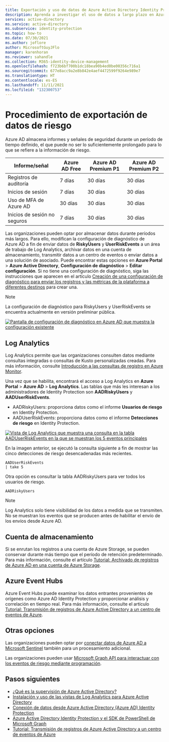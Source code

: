 ```yaml
---
title: Exportación y uso de datos de Azure Active Directory Identity Protection
description: Aprenda a investigar el uso de datos a largo plazo en Azure Active Directory Identity Protection
services: active-directory
ms.service: active-directory
ms.subservice: identity-protection
ms.topic: how-to
ms.date: 07/30/2021
ms.author: joflore
author: MicrosoftGuyJFlo
manager: karenhoran
ms.reviewer: sahandle
ms.collection: M365-identity-device-management
ms.openlocfilehash: f723b6bf700b1dc18bea90b4ed0be00356c716a1
ms.sourcegitcommit: 677e8acc9a2e8b842e4aef4472599f9264e989e7
ms.translationtype: HT
ms.contentlocale: es-ES
ms.lasthandoff: 11/11/2021
ms.locfileid: "132300753"
---
```

# <a name="how-to-export-risk-data"></a>Procedimiento de exportación de datos de riesgo

Azure AD almacena informes y señales de seguridad durante un período de tiempo definido, el que puede no ser lo suficientemente prolongado para lo que se refiere a la información de riesgo.

| Informe/señal | Azure AD Free | Azure AD Premium P1 | Azure AD Premium P2 |
| --- | --- | --- | --- |
| Registros de auditoría | 7 días | 30 días | 30 días |
| Inicios de sesión | 7 días | 30 días | 30 días |
| Uso de MFA de Azure AD | 30 días | 30 días | 30 días |
| Inicios de sesión no seguros | 7 días | 30 días | 30 días |

Las organizaciones pueden optar por almacenar datos durante períodos más largos. Para ello, modifican la configuración de diagnóstico de Azure AD a fin de enviar datos de **RiskyUsers** y **UserRiskEvents** a un área de trabajo de Log Analytics, archivar datos en una cuenta de almacenamiento, transmitir datos a un centro de eventos o enviar datos a una solución de asociado. Puede encontrar estas opciones en **Azure Portal** > **Azure Active Directory**, **Configuración de diagnóstico** > **Editar configuración**. Si no tiene una configuración de diagnóstico, siga las instrucciones que aparecen en el artículo [Creación de una configuración de diagnóstico para enviar los registros y las métricas de la plataforma a diferentes destinos](../../azure-monitor/essentials/diagnostic-settings.md) para crear una.

>[!NOTE]
>La configuración de diagnóstico para RiskyUsers y UserRiskEvents se encuentra actualmente en versión preliminar pública.

[ ![Pantalla de configuración de diagnóstico en Azure AD que muestra la configuración existente](./media/howto-export-risk-data/change-diagnostic-setting-in-portal.png) ](./media/howto-export-risk-data/change-diagnostic-setting-in-portal.png#lightbox)

## <a name="log-analytics"></a>Log Analytics

Log Analytics permite que las organizaciones consulten datos mediante consultas integradas o consultas de Kusto personalizadas creadas. Para más información, consulte [Introducción a las consultas de registro en Azure Monitor](../../azure-monitor/logs/get-started-queries.md).

Una vez que se habilita, encontrará el acceso a Log Analytics en **Azure Portal** > **Azure AD** > **Log Analytics**. Las tablas que más les interesan a los administradores de Identity Protection son **AADRiskyUsers** y **AADUserRiskEvents**.

- AADRiskyUsers: proporciona datos como el informe **Usuarios de riesgo** en Identity Protection.
- AADUserRiskEvents: proporciona datos como el informe **Detecciones de riesgo** en Identity Protection.

[ ![Vista de Log Analytics que muestra una consulta en la tabla AADUserRiskEvents en la que se muestran los 5 eventos principales](./media/howto-export-risk-data/log-analytics-view-query-user-risk-events.png) ](./media/howto-export-risk-data/log-analytics-view-query-user-risk-events.png#lightbox)

En la imagen anterior, se ejecutó la consulta siguiente a fin de mostrar las cinco detecciones de riesgo desencadenadas más recientes. 

```kusto
AADUserRiskEvents
| take 5
```

Otra opción es consultar la tabla AADRiskyUsers para ver todos los usuarios de riesgo.

```kusto
AADRiskyUsers
```

> [!NOTE]
> Log Analytics solo tiene visibilidad de los datos a medida que se transmiten. No se muestran los eventos que se producen antes de habilitar el envío de los envíos desde Azure AD.

## <a name="storage-account"></a>Cuenta de almacenamiento

Si se enrutan los registros a una cuenta de Azure Storage, se pueden conservar durante más tiempo que el período de retención predeterminado. Para más información, consulte el artículo [Tutorial: Archivado de registros de Azure AD en una cuenta de Azure Storage](../reports-monitoring/quickstart-azure-monitor-route-logs-to-storage-account.md).

## <a name="azure-event-hubs"></a>Azure Event Hubs

Azure Event Hubs puede examinar los datos entrantes provenientes de orígenes como Azure AD Identity Protection y proporcionar análisis y correlación en tiempo real. Para más información, consulte el artículo [Tutorial: Transmisión de registros de Azure Active Directory a un centro de eventos de Azure](../reports-monitoring/tutorial-azure-monitor-stream-logs-to-event-hub.md).

## <a name="other-options"></a>Otras opciones

Las organizaciones pueden optar por [conectar datos de Azure AD a Microsoft Sentinel](../../sentinel/data-connectors-reference.md#azure-active-directory-identity-protection) también para un procesamiento adicional.

Las organizaciones pueden usar [Microsoft Graph API para interactuar con los eventos de riesgo mediante programación](howto-identity-protection-graph-api.md).

## <a name="next-steps"></a>Pasos siguientes

- [¿Qué es la supervisión de Azure Active Directory?](../reports-monitoring/overview-monitoring.md)
- [Instalación y uso de las vistas de Log Analytics para Azure Active Directory](../reports-monitoring/howto-install-use-log-analytics-views.md)
- [Conexión de datos desde Azure Active Directory (Azure AD) Identity Protection](../../sentinel/data-connectors-reference.md#azure-active-directory-identity-protection)
- [Azure Active Directory Identity Protection y el SDK de PowerShell de Microsoft Graph](howto-identity-protection-graph-api.md)
- [Tutorial: Transmisión de registros de Azure Active Directory a un centro de eventos de Azure](../reports-monitoring/tutorial-azure-monitor-stream-logs-to-event-hub.md)
